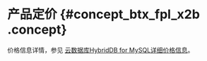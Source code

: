 # 产品定价 {#concept_btx_fpl_x2b .concept}

价格信息详情，参见 [云数据库HybridDB for MySQL详细价格信息](https://www.alibabacloud.com/zh/product/hybriddb-for-mysql/pricing)。


